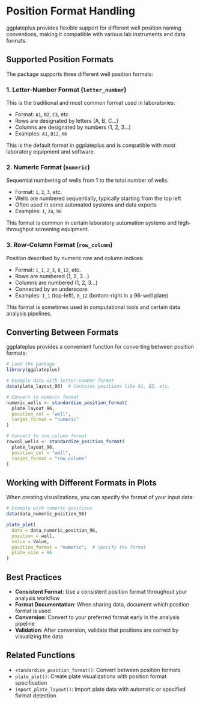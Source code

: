 # Position Format Handling

ggplateplus provides flexible support for different well position naming conventions, making it compatible with various lab instruments and data formats.

## Supported Position Formats

The package supports three different well position formats:

### 1. Letter-Number Format (`letter_number`)

This is the traditional and most common format used in laboratories:
- Format: `A1`, `B2`, `C3`, etc.
- Rows are designated by letters (A, B, C...)
- Columns are designated by numbers (1, 2, 3...)
- Examples: `A1`, `B12`, `H6`

This is the default format in ggplateplus and is compatible with most laboratory equipment and software.

### 2. Numeric Format (`numeric`)

Sequential numbering of wells from 1 to the total number of wells:
- Format: `1`, `2`, `3`, etc.
- Wells are numbered sequentially, typically starting from the top left
- Often used in some automated systems and data exports
- Examples: `1`, `24`, `96`

This format is common in certain laboratory automation systems and high-throughput screening equipment.

### 3. Row-Column Format (`row_column`)

Position described by numeric row and column indices:
- Format: `1_1`, `2_3`, `8_12`, etc.
- Rows are numbered (1, 2, 3...)
- Columns are numbered (1, 2, 3...)
- Connected by an underscore
- Examples: `1_1` (top-left), `8_12` (bottom-right in a 96-well plate)

This format is sometimes used in computational tools and certain data analysis pipelines.

## Converting Between Formats

ggplateplus provides a convenient function for converting between position formats:

```r
# Load the package
library(ggplateplus)

# Example data with letter-number format
data(plate_layout_96)  # Contains positions like A1, B2, etc.

# Convert to numeric format
numeric_wells <- standardize_position_format(
  plate_layout_96,
  position_col = "well", 
  target_format = "numeric"
)

# Convert to row_column format
rowcol_wells <- standardize_position_format(
  plate_layout_96,
  position_col = "well", 
  target_format = "row_column"
)
```

## Working with Different Formats in Plots

When creating visualizations, you can specify the format of your input data:

```r
# Example with numeric positions
data(data_numeric_position_96)

plate_plot(
  data = data_numeric_position_96,
  position = well,
  value = Value,
  position_format = "numeric",  # Specify the format
  plate_size = 96
)
```

## Best Practices

- **Consistent Format**: Use a consistent position format throughout your analysis workflow
- **Format Documentation**: When sharing data, document which position format is used
- **Conversion**: Convert to your preferred format early in the analysis pipeline
- **Validation**: After conversion, validate that positions are correct by visualizing the data

## Related Functions

- `standardize_position_format()`: Convert between position formats
- `plate_plot()`: Create plate visualizations with position format specification
- `import_plate_layout()`: Import plate data with automatic or specified format detection